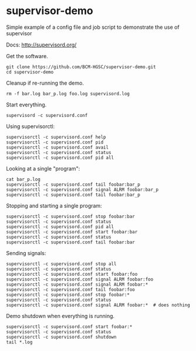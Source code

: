 # supervisor-demo

Simple example of a config file and job script to demonstrate the use of supervisor

Docs: http://supervisord.org/

Get the software.

    git clone https://github.com/BCM-HGSC/supervisor-demo.git
    cd supervisor-demo

Cleanup if re-running the demo.

    rm -f bar.log bar_p.log foo.log supervisord.log

Start everything.

    supervisord -c supervisord.conf

Using supervisorctl:

    supervisorctl -c supervisord.conf help
    supervisorctl -c supervisord.conf pid
    supervisorctl -c supervisord.conf avail
    supervisorctl -c supervisord.conf status
    supervisorctl -c supervisord.conf pid all

Looking at a single "program":

    cat bar_p.log
    supervisorctl -c supervisord.conf tail foobar:bar_p
    supervisorctl -c supervisord.conf signal ALRM foobar:bar_p
    supervisorctl -c supervisord.conf tail foobar:bar_p

Stopping and starting a single program:

    supervisorctl -c supervisord.conf stop foobar:bar
    supervisorctl -c supervisord.conf status
    supervisorctl -c supervisord.conf pid all
    supervisorctl -c supervisord.conf start foobar:bar
    supervisorctl -c supervisord.conf status
    supervisorctl -c supervisord.conf tail foobar:bar

Sending signals:

    supervisorctl -c supervisord.conf stop all
    supervisorctl -c supervisord.conf status
    supervisorctl -c supervisord.conf start foobar:foo
    supervisorctl -c supervisord.conf signal ALRM foobar:foo
    supervisorctl -c supervisord.conf signal ALRM foobar:*
    supervisorctl -c supervisord.conf tail foobar:foo
    supervisorctl -c supervisord.conf stop foobar:*
    supervisorctl -c supervisord.conf status
    supervisorctl -c supervisord.conf signal ALRM foobar:*  # does nothing

Demo shutdown when everything is running.

    supervisorctl -c supervisord.conf start foobar:*
    supervisorctl -c supervisord.conf status
    supervisorctl -c supervisord.conf shutdown
    tail *.log

